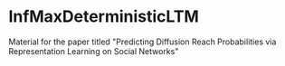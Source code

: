 # InfMaxDeterministicLTM
Material for the paper titled "Predicting Diffusion Reach Probabilities via Representation Learning on Social Networks"
